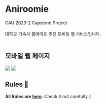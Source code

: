 <h1>Aniroomie</h1>
CAU 2023-2 Capstone Project<br><br>
대학교 기숙사 룸메이트 추천 모바일 웹 서비스입니다.
<br><br>
<h2>모바일 웹 페이지</h2>
<img src=https://github.com/DooHongKm/Aniroomie-AI/assets/127850414/478c137c-643a-422c-843a-7b3485b7c787>
<img src=https://github.com/DooHongKm/Aniroomie-AI/assets/127850414/aa096587-2e4a-4bd9-a733-f2732f9206b2>

## Rules 🤝

**All Rules are [here](./Rules.md).** Check it out carefully :)
